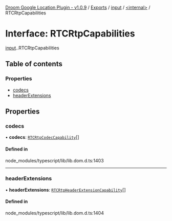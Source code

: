 [Droom Google Location Plugin - v1.0.9](../README.md) / [Exports](../modules.md) / [input](../modules/input.md) / [<internal\>](../modules/input._internal_.md) / RTCRtpCapabilities

# Interface: RTCRtpCapabilities

[input](../modules/input.md).[<internal>](../modules/input._internal_.md).RTCRtpCapabilities

## Table of contents

### Properties

- [codecs](input._internal_.RTCRtpCapabilities.md#codecs)
- [headerExtensions](input._internal_.RTCRtpCapabilities.md#headerextensions)

## Properties

### codecs

• **codecs**: [`RTCRtpCodecCapability`](input._internal_.RTCRtpCodecCapability.md)[]

#### Defined in

node_modules/typescript/lib/lib.dom.d.ts:1403

___

### headerExtensions

• **headerExtensions**: [`RTCRtpHeaderExtensionCapability`](input._internal_.RTCRtpHeaderExtensionCapability.md)[]

#### Defined in

node_modules/typescript/lib/lib.dom.d.ts:1404
